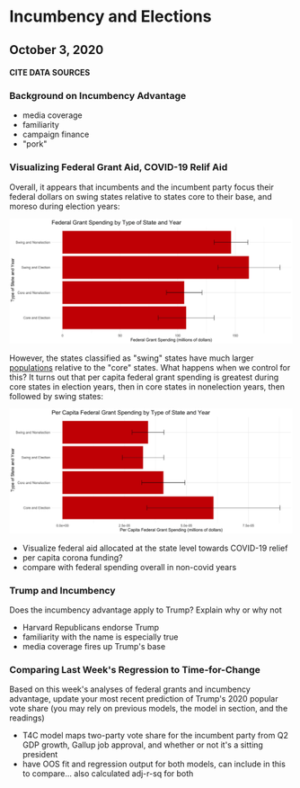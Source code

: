 # Incumbency and Elections
## October 3, 2020

#### **CITE DATA SOURCES**

### Background on Incumbency Advantage

- media coverage
- familiarity
- campaign finance
- "pork"

### Visualizing Federal Grant Aid, COVID-19 Relif Aid

Overall, it appears that incumbents and the incumbent party focus their federal dollars on swing states relative to states core to their base, and moreso during election years:

![Figure 1](../figures/incumbency/grant_spend_type.jpg)

However, the states classified as "swing" states have much larger [populations](../figures/incumbency/state_type_populations.jpg) relative to the "core" states. What happens when we control for this? It turns out that per capita federal grant spending is greatest during core states in election years, then in core states in nonelection years, then followed by swing states:

![Figure 3](../figures/incumbency/pc_grant_spend_type.jpg)

- Visualize federal aid allocated at the state level towards COVID-19 relief
- per capita corona funding?
- compare with federal spending overall in non-covid years

### Trump and Incumbency

Does the incumbency advantage apply to Trump? Explain why or why not

- Harvard Republicans endorse Trump
- familiarity with the name is especially true
- media coverage fires up Trump's base

### Comparing Last Week's Regression to Time-for-Change

Based on this week's analyses of federal grants and incumbency advantage, update your most recent prediction of Trump's 2020 popular vote share (you may rely on previous models, the model in section, and the readings)

- T4C model maps two-party vote share for the incumbent party from Q2 GDP growth, Gallup job approval, and whether or not it's a sitting president
- have OOS fit and regression output for both models, can include in this to compare... also calculated adj-r-sq for both
